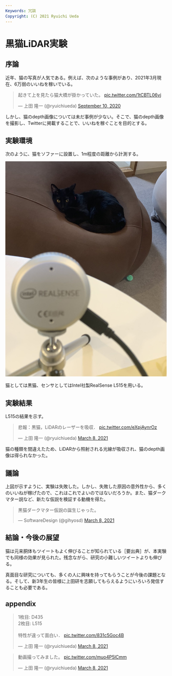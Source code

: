 ```yaml
---
Keywords: 冗談
Copyright: (C) 2021 Ryuichi Ueda
---
```


# 黒猫LiDAR実験

## 序論

近年、猫の写真が人気である。例えば、次のような事例があり、2021年3月現在、6万弱のいいねを稼いでいる。

<blockquote class="twitter-tweet" data-partner="tweetdeck"><p lang="ja" dir="ltr">起きて上を見たら猫大橋が掛かっていた。 <a href="https://t.co/1tCBTL06vj">pic.twitter.com/1tCBTL06vj</a></p>&mdash; 上田 隆一 (@ryuichiueda) <a href="https://twitter.com/ryuichiueda/status/1304174807563427841?ref_src=twsrc%5Etfw">September 10, 2020</a></blockquote>
<script async src="https://platform.twitter.com/widgets.js" charset="utf-8"></script>


しかし、猫のdepth画像については未だ事例が少ない。そこで、猫のdepth画像を撮影し、Twitterに掲載することで、いいねを稼ぐことを目的とする。


## 実験環境

次のように、猫をソファーに設置し、1m程度の距離から計測する。

![](env.jpeg)

猫としては黒猫、センサとしてはIntel社製RealSense L515を用いる。


## 実験結果

L515の結果を示す。

<blockquote class="twitter-tweet" data-partner="tweetdeck"><p lang="ja" dir="ltr">悲報：黒猫，LiDARのレーザーを吸収． <a href="https://t.co/eXpjAynrOz">pic.twitter.com/eXpjAynrOz</a></p>&mdash; 上田 隆一 (@ryuichiueda) <a href="https://twitter.com/ryuichiueda/status/1368839305104293890?ref_src=twsrc%5Etfw">March 8, 2021</a></blockquote>
<script async src="https://platform.twitter.com/widgets.js" charset="utf-8"></script>


猫の種類を間違えたため、LiDARから照射される光線が吸収され、猫のdepth画像は得られなかった。


## 議論

上図が示すように、実験は失敗した。しかし、失敗した原因の意外性から、多くのいいねが稼げたので、これはこれでよいのではないだろうか。また、猫ダークマター説など、新たな仮説を検証する動機を得た。

<blockquote class="twitter-tweet" data-conversation="none" data-cards="hidden" data-partner="tweetdeck"><p lang="ja" dir="ltr">黒猫ダークマター仮説の誕生じゃった。</p>&mdash; SoftwareDesign (@gihyosd) <a href="https://twitter.com/gihyosd/status/1368845305668534275?ref_src=twsrc%5Etfw">March 8, 2021</a></blockquote>
<script async src="https://platform.twitter.com/widgets.js" charset="utf-8"></script>


## 結論・今後の展望

猫は元来胴体もツイートもよく伸びることが知られている［要出典］が、本実験でも同様の効果が見られた。残念ながら、研究の小難しいツイートよりも伸びる。


真面目な研究についても、多くの人に興味を持ってもらうことが今後の課題となる。そして、新3年生の皆様に上田研を志願してもらえるようにいろいろ発信することも必要である。


## appendix

<blockquote class="twitter-tweet" data-partner="tweetdeck"><p lang="ja" dir="ltr">1枚目: D435<br>2枚目: L515<br><br>特性が違って面白い． <a href="https://t.co/831c5Goc4B">pic.twitter.com/831c5Goc4B</a></p>&mdash; 上田 隆一 (@ryuichiueda) <a href="https://twitter.com/ryuichiueda/status/1368843949079597062?ref_src=twsrc%5Etfw">March 8, 2021</a></blockquote>
<script async src="https://platform.twitter.com/widgets.js" charset="utf-8"></script>

<blockquote class="twitter-tweet" data-partner="tweetdeck"><p lang="ja" dir="ltr">動画撮ってみました。 <a href="https://t.co/muo4P5lCmm">pic.twitter.com/muo4P5lCmm</a></p>&mdash; 上田 隆一 (@ryuichiueda) <a href="https://twitter.com/ryuichiueda/status/1368849694315606029?ref_src=twsrc%5Etfw">March 8, 2021</a></blockquote>
<script async src="https://platform.twitter.com/widgets.js" charset="utf-8"></script>

